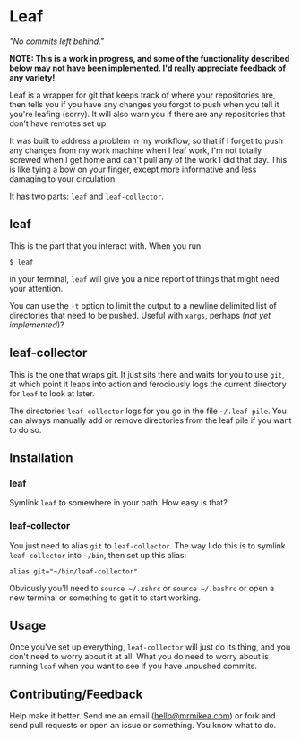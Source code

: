 # Leaf

_"No commits left behind."_

**NOTE: This is a work in progress, and some of the functionality described
below may not have been implemented. I'd really appreciate feedback of any
variety!**

Leaf is a wrapper for git that keeps track of where your repositories are, then
tells you if you have any changes you forgot to push when you tell it you're
leafing (sorry). It will also warn you if there are any repositories that don't
have remotes set up.

It was built to address a problem in my workflow, so that if I forget to push
any changes from my work machine when I leaf work, I'm not totally screwed when
I get home and can't pull any of the work I did that day. This is like tying a
bow on your finger, except more informative and less damaging to your
circulation.

It has two parts: `leaf` and `leaf-collector`.

## leaf

This is the part that you interact with. When you run

    $ leaf

in your terminal, `leaf` will give you a nice report of things that might need
your attention.

You can use the `-t` option to limit the output to a newline delimited list of
directories that need to be pushed. Useful with `xargs`, perhaps (_not yet
implemented_)?

## leaf-collector

This is the one that wraps git. It just sits there and waits for you to use
`git`, at which point it leaps into action and ferociously logs the current
directory for `leaf` to look at later.

The directories `leaf-collector` logs for you go in the file `~/.leaf-pile`.
You can always manually add or remove directories from the leaf pile if you
want to do so.

## Installation

### leaf

Symlink `leaf` to somewhere in your path. How easy is that?

### leaf-collector

You just need to alias `git` to `leaf-collector`. The way I do this is to
symlink `leaf-collector` into `~/bin`, then set up this alias:

    alias git="~/bin/leaf-collector"

Obviously you'll need to `source ~/.zshrc` or `source ~/.bashrc` or open a new
terminal or something to get it to start working.

## Usage

Once you've set up everything, `leaf-collector` will just do its thing, and you
don't need to worry about it at all. What you do need to worry about is running
`leaf` when you want to see if you have unpushed commits.

## Contributing/Feedback

Help make it better. Send me an email (<hello@mrmikea.com>) or fork and send
pull requests or open an issue or something. You know what to do.
